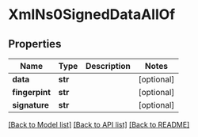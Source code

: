 # XmlNs0SignedDataAllOf

## Properties
Name | Type | Description | Notes
------------ | ------------- | ------------- | -------------
**data** | **str** |  | [optional] 
**fingerpint** | **str** |  | [optional] 
**signature** | **str** |  | [optional] 

[[Back to Model list]](../README.md#documentation-for-models) [[Back to API list]](../README.md#documentation-for-api-endpoints) [[Back to README]](../README.md)


